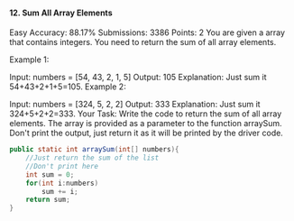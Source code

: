 #### 12. Sum All Array Elements 
Easy Accuracy: 88.17% Submissions: 3386 Points: 2
You are given a array that contains integers. You need to return the sum of all array elements.

Example 1:

Input:
numbers = [54, 43, 2, 1, 5]
Output: 
105
Explanation: Just sum it 54+43+2+1+5=105.
Example 2:

Input:
numbers = [324, 5, 2, 2]
Output:
333
Explanation: Just sum it 324+5+2+2=333.
Your Task: 
Write the code to return the sum of all array elements. The array is provided as a parameter to the function arraySum. Don't print the output, just return it as it will be printed by the driver code.
```java
public static int arraySum(int[] numbers){
    //Just return the sum of the list
    //Don't print here
    int sum = 0;
    for(int i:numbers)
        sum += i;
    return sum;
}
```
